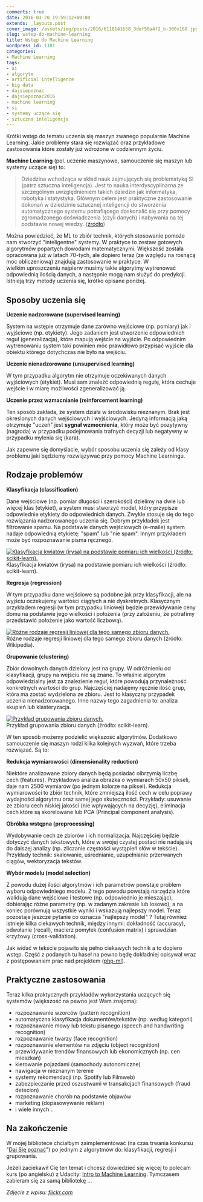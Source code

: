 ```yaml
---
comments: true
date: 2016-03-20 19:59:12+00:00
extends: _layouts.post
cover_image: /assets/img/posts/2016/6118141658_3def50a4f2_b-300x169.jpg
slug: wstep-do-machine-learning
title: Wstęp do Machine Learning
wordpress_id: 1181
categories:
- Machine Learning
tags:
- ai
- algorytm
- artificial intelligence
- big data
- dajsiepoznac
- dajsiepoznac2016
- machine learning
- si
- systemy uczące się
- sztuczna inteligencja
---
```


Krótki wstęp do tematu uczenia się maszyn zwanego popularnie Machine Learning. Jakie problemy stara się rozwiązać oraz przykładowe zastosowania które zostały już wdrożone w codziennym życiu.<!-- more -->

**Machine Learning** (pol. uczenie maszynowe, samouczenie się maszyn lub systemy uczące się) to:

>Dziedzina wchodząca w skład nauk zajmujących się problematyką SI (patrz sztuczna inteligencja). Jest to nauka interdyscyplinarna ze szczególnym uwzględnieniem takich dziedzin jak informatyka, robotyka i statystyka. Głównym celem jest praktyczne zastosowanie dokonań w dziedzinie sztucznej inteligencji do stworzenia automatycznego systemu potrafiącego doskonalić się przy pomocy zgromadzonego doświadczenia (czyli danych) i nabywania na tej podstawie nowej wiedzy. ([źródło](https://pl.wikipedia.org/wiki/Uczenie_maszynowe))

Można powiedzieć, że ML to zbiór technik, których stosowanie pomoże nam stworzyć "inteligentne" systemy. W praktyce to zestaw gotowych algorytmów popartych dowodami matematycznymi. Większość została opracowana już w latach 70-tych, ale dopiero teraz (ze względu na rosnącą moc obliczeniową) znajdują zastosowanie w praktyce. W wielkim uproszczeniu najpierw musimy takie algorytmy wytrenować odpowiednią ilością danych, a następnie mogą nam służyć do predykcji. Istnieją trzy metody uczenia się, krótko opisane poniżej.


## Sposoby uczenia się

**Uczenie nadzorowane (supervised learning)**

System na wstępie otrzymuje dane zarówno wejściowe (np. pomiary) jak i wyjściowe (np. etykiety). Jego zadaniem jest utworzenie odpowiednich reguł (generalizacja), które mapują wejście na wyjście. Po odpowiednim wytrenowaniu system taki powinien móc prawidłowo przypisać wyjście dla obiektu którego dotychczas nie było na wejściu.

**Uczenie nienadzorowane (unsupervised learning)**

W tym przypadku algorytm nie otrzymuje oczekiwanych danych wyjściowych (etykiet). Musi sam znaleźć odpowiednią regułę, która cechuje wejście i w miarę możliwości zgeneralizować ją.

**Uczenie przez wzmacnianie (reinforcement learning)**

Ten sposób zakłada, że system działa w środowisku nieznanym. Brak jest określonych danych wejściowych i wyjściowych. Jedyną informacją jaką otrzymuje "uczeń" jest **sygnał wzmocnienia**, który może być pozytywny (nagroda) w przypadku podejmowania trafnych decyzji lub negatywny w przypadku mylenia się (kara).

Jak zapewne się domyślacie, wybór sposobu uczenia się zależy od klasy problemu jaki będziemy rozwiązywać przy pomocy Machine Learningu.


## Rodzaje problemów

**Klasyfikacja (classification)**

Dane wejściowe (np. pomiar długości i szerokości) dzielimy na dwie lub więcej klas (etykiet), a system musi stworzyć model, który przypisze odpowiednie etykiety do odpowiednich danych. Zwykle stosuje się do tego rozwiązania nadzorowanego uczenia się. Dobrym przykładek jest filtrowanie spamu. Na podstawie danych wejściowych (e-maile) system nadaje odpowiednią etykietę: "spam" lub "nie spam". Innym przykładem może być rozpoznawanie pisma ręcznego.

[![Klasyfikacja kwiatów (irysa) na podstawie pomiaru ich wielkości (źródło: scikit-learn).](/assets/img/posts/2016/plot_classification_001.png)](/assets/img/posts/2016/plot_classification_001.png)  
Klasyfikacja kwiatów (irysa) na podstawie pomiaru ich wielkości (źródło: scikit-learn).

**Regresja (regression)**

W tym przypadku dane wejściowe są podobne jak przy klasyfikacji, ale na wyjściu oczekujemy wartości ciągłych a nie dyskretnych. Klasycznym przykładem regresji (w tym przypadku liniowej) będzie przewidywanie ceny domu na podstawie jego wielkości i położenia (przy założeniu, że potrafimy przedstawić położenie jako wartość liczbową).

[![Różne rodzaje regresji liniowej dla tego samego zbioru danych.](/assets/img/posts/2016/1024px-Thiel-Sen_estimator.svg_.png)](/assets/img/posts/2016/1024px-Thiel-Sen_estimator.svg_.png)  
Różne rodzaje regresji liniowej dla tego samego zbioru danych (źródło: Wikipedia).

**Grupowanie (clustering)**

Zbiór dowolnych danych dzielony jest na grupy. W odróżnieniu od klasyfikacji, grupy na wejściu nie są znane. To właśnie algorytm odpowiedzialny jest za znalezienie reguł, które powodują przynależność konkretnych wartości do grup. Najczęściej nadajemy ręcznie ilość grup, która ma zostać wydzielona ze zbioru. Jest to klasyczny przypadek uczenia nienadzorowanego. Inne nazwy tego zagadnienia to: analiza skupień lub klasteryzacja.

[![Przykład grupowania zbioru danych.](/assets/img/posts/2016/plot_mean_shift_001.png)](/assets/img/posts/2016/plot_mean_shift_001.png)  
Przykład grupowania zbioru danych (źródło: scikit-learn).

W ten sposób możemy podzielić większość algorytmów. Dodatkowo samouczenie się maszyn rodzi kilka kolejnych wyzwań, które trzeba rozwiązać. Są to:

**Redukcja wymiarowości (dimensionality reduction)**

Niektóre analizowane zbiory danych będą posiadać olbrzymią liczbę cech (features). Przykładowo analiza obrazka o wymiarach 50x50 pikseli, daje nam 2500 wymiarów (po jednym kolorze na piksel). Redukcja wymiarowości to zbiór technik, które zmniejszą ilość cech w celu poprawy wydajności algorytmu oraz samej jego skuteczności. Przykłady: usuwanie ze zbioru cech niskiej jakości (nie wpływających na decyzję), eliminacja cech które są skorelowane lub PCA (Principal component analysis).

**Obróbka wstępna (preprocessing)**

Wydobywanie cech ze zbiorów i ich normalizacja. Najczęściej będzie dotyczyć danych tekstowych, które w swojej czystej postaci nie nadają się do dalszej analizy (np. zliczanie częstości wystąpień słów w tekście). Przykłady technik: skalowanie, uśrednianie, uzupełnianie przerwanych ciągów, wektoryzacja tekstów.

**Wybór modelu (model selection)**

Z powodu dużej ilości algorytmów i ich parametrów powstaje problem wyboru odpowiedniego modelu. Z tego powodu powstają narzędzia które walidują dane wejściowe i testowe (np. odpowiednio je mieszając), dobierając różne parametry (np. w zadanym zakresie lub losowo), a na koniec porównują wszystkie wyniki i wskazują najlepszy model. Teraz pozostaje jeszcze pytanie co oznacza "najlepszy model" ? Tutaj również istnieje kilka ciekawych technik, między innymi: dokładność (accuracy), odwołanie (recall), macierz pomyłek (confusion matrix) i sprawdzian krzyżowy (cross-validation).

Jak widać w tekście pojawiło się pełno ciekawych technik a to dopiero wstęp. Część z podanych tu haseł na pewno będę dokładniej opisywał wraz z postępowaniem prac nad projektem ([php-ml](https://github.com/php-ai/php-ml)).


## Praktyczne zastosowania

Teraz kilka praktycznych przykładów wykorzystania uczących się systemów (większość na pewno jest Wam znajoma):

  * rozpoznawanie wzorców (pattern recognition)
  * automatyczna klasyfikacja dokumentów/tekstów (np. według kategorii)
  * rozpoznawanie mowy lub tekstu pisanego (speech and handwriting recognition)
  * rozpoznawanie twarzy (face recognition)
  * rozpoznawanie elementów na zdjęciu (object recognition)
  * przewidywanie trendów finansowych lub ekonomicznych (np. cen mieszkań)
  * kierowanie pojazdami (samochody autonomiczne)
  * nawigacja w nieznanym terenie
  * systemy rekomendacji (np. Spotify lub Filmweb)
  * zabezpieczanie przed oszustwami w transakcjach finansowych (fraud detecion)
  * rozpoznawanie chorób na podstawie objawów
  * marketing (dopasowywanie reklam)
  * i wiele innych ..


## Na zakończenie

W mojej bibliotece chciałbym zaimplementować (na czas trwania konkursu "[Daj Się poznać](https://itcraftsman.pl/daj-sie-poznac-2016-zaczynamy/)") po jednym z algorytmów do: klasyfikacji, regresji i grupowania.

Jeżeli zaciekawił Cię ten temat i chcesz dowiedzieć się więcej to polecam kurs (po angielsku) z Udacity: [Intro to Machine Learning](https://www.udacity.com/course/intro-to-machine-learning--ud120). Tymczasem zabieram się za samą bibliotekę ...

*Zdjęcie z wpisu: [flickr.com](https://www.flickr.com/photos/justinlincoln/6118141658)*
